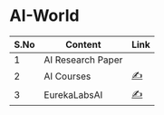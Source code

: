# AI-World


|  S.No |  Content | Link  |
|---|---|---|
|1   |AI Research Paper   |  |
|2  | AI Courses   | [✍️](https://github.com/bhoop70233/AI-Courses) |
|3   |EurekaLabsAI  |[✍️](https://github.com/EurekaLabsAI)|

